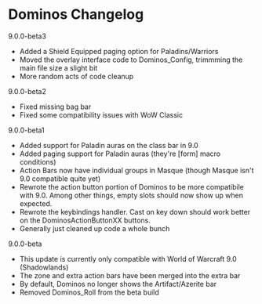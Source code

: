 # Dominos Changelog

9.0.0-beta3

* Added a Shield Equipped paging option for Paladins/Warriors
* Moved the overlay interface code to Dominos_Config, trimmming the main file size a slight bit
* More random acts of code cleanup

9.0.0-beta2

* Fixed missing bag bar
* Fixed some compatibility issues with WoW Classic

9.0.0-beta1

* Added support for Paladin auras on the class bar in 9.0
* Added paging support for Paladin auras (they're \[form\] macro conditions)
* Action Bars now have individual groups in Masque (though Masque isn't 9.0 compatible quite yet)
* Rewrote the action button portion of Dominos to be more compatibile with 9.0. Among other things, empty slots should now show up when expected.
* Rewrote the keybindings handler. Cast on key down should work better on the DominosActionButtonXX buttons.
* Generally just cleaned up code a whole bunch

9.0.0-beta

* This update is currently only compatible with World of Warcraft 9.0 (Shadowlands)
* The zone and extra action bars have been merged into the extra bar
* By default, Dominos no longer shows the Artifact/Azerite bar
* Removed Dominos_Roll from the beta build
